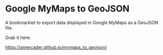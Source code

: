 # Google MyMaps to GeoJSON

A bookmarklet to export data displayed in Google MyMaps as a GeoJSON file.

Grab it here:

https://amercader.github.io/mymaps_to_geojson/
